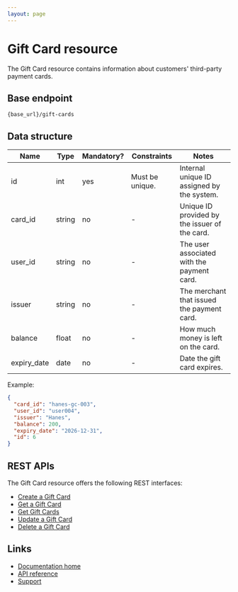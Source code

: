 ```yaml
---
layout: page
---
```


# Gift Card resource

The Gift Card resource contains information about customers' third-party payment cards.

## Base endpoint

```shell
{base_url}/gift-cards
```

## Data structure

| Name          | Type          | Mandatory? | Constraints     | Notes |
| ------------- | ------------- | ---        | ---             | ---   |
| id            | int           | yes        | Must be unique. | Internal unique ID assigned by the system. |
| card_id       | string        | no         | -               | Unique ID provided by the issuer of the card. |
| user_id       | string        | no         | -               | The user associated with the payment card. |
| issuer        | string        | no         | -               | The merchant that issued the payment card. |
| balance       | float          | no         | -               | How much money is left on the card.        |
| expiry_date   | date          | no         | -               | Date the gift card expires. |

Example:

```json
{
  "card_id": "hanes-gc-003",
  "user_id": "user004",
  "issuer": "Hanes",
  "balance": 200,
  "expiry_date": "2026-12-31",
  "id": 6
}
```

## REST APIs

The Gift Card resource offers the following REST interfaces:

* [Create a Gift Card](create-a-gift-card.md)
* [Get a Gift Card](get-a-gift-card.md)
* [Get Gift Cards](get-gift-cards.md)
* [Update a Gift Card](update-a-gift-card.md)
* [Delete a Gift Card](delete-a-gift-card.md)

## Links

* [Documentation home](../../index.md)
* [API reference](../../api/index.md)
* [Support](mailto:support@example.com)